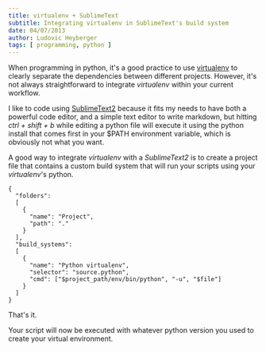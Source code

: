 ```yaml
---
title: virtualenv + SublimeText
subtitle: Integrating virtualenv in SublimeText's build system
date: 04/07/2013
author: Ludovic Heyberger
tags: [ programming, python ]
---
```


When programming in python, it's a good practice to use [virtualenv](http://www.virtualenv.org) to clearly separate the dependencies between different projects. However, it's not always straightforward to integrate _virtualenv_ within your current workflow.

I like to code using [SublimeText2](http://www.sublimetext.com) because it fits my needs to have both a powerful code editor, and a simple text editor to write markdown, but hitting _ctrl + shift + b_ while editing a python file will execute it using the python install that comes first in your $PATH environment variable, which is obviously not what you want.

A good way to integrate _virtualenv_ with a _SublimeText2_ is to create a project file that contains a custom build system that will run your scripts using your _virtualenv_'s python.

    {
      "folders":
      [
        {
          "name": "Project",
          "path": "."
        }
      ],
      "build_systems":
      [
        {
          "name": "Python virtualenv",
          "selector": "source.python",
          "cmd": ["$project_path/env/bin/python", "-u", "$file"]
        }
      ]
    }

That's it.

Your script will now be executed with whatever python version you used to create your virtual environment.
